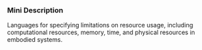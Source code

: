 ### Mini Description

Languages for specifying limitations on resource usage, including computational resources, memory, time, and physical resources in embodied systems.
